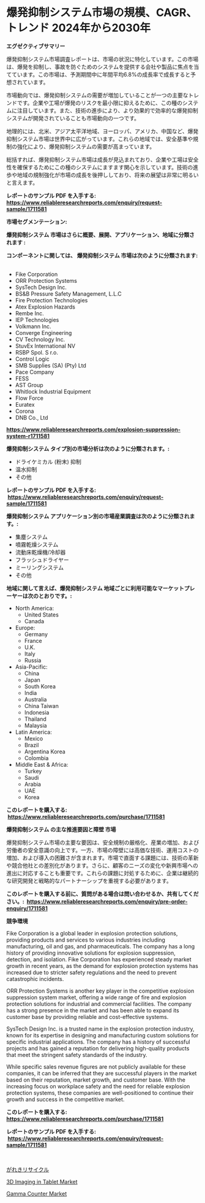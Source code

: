 <p><h1>爆発抑制システム市場の規模、CAGR、トレンド 2024年から2030年</h1></p><p><strong>エグゼクティブサマリー</strong></p>
<p><p>爆発抑制システム市場調査レポートは、市場の状況に特化しています。この市場は、爆発を抑制し、事故を防ぐためのシステムを提供する会社や製品に焦点を当てています。この市場は、予測期間中に年間平均6.8%の成長率で成長すると予想されています。</p><p>市場動向では、爆発抑制システムの需要が増加していることが一つの主要なトレンドです。企業や工場が爆発のリスクを最小限に抑えるために、この種のシステムに注目しています。また、技術の進歩により、より効果的で効率的な爆発抑制システムが開発されていることも市場動向の一つです。</p><p>地理的には、北米、アジア太平洋地域、ヨーロッパ、アメリカ、中国など、爆発抑制システム市場は世界中に広がっています。これらの地域では、安全基準や規制の強化により、爆発抑制システムの需要が高まっています。</p><p>総括すれば、爆発抑制システム市場は成長が見込まれており、企業や工場は安全性を確保するためにこの種のシステムにますます関心を示しています。技術の進歩や地域の規制強化が市場の成長を後押ししており、将来の展望は非常に明るいと言えます。</p></p>
<p><strong>レポートのサンプル PDF を入手する: <a href="https://www.reliableresearchreports.com/enquiry/request-sample/1711581">https://www.reliableresearchreports.com/enquiry/request-sample/1711581</a></strong></p>
<p><strong>市場セグメンテーション:</strong></p>
<p><strong> 爆発抑制システム 市場はさらに概要、展開、アプリケーション、地域に分類されます :</strong></p>
<p><strong>コンポーネントに関しては、 爆発抑制システム 市場は次のように分類されます: &nbsp;</strong></p>
<p><ul><li>Fike Corporation</li><li>ORR Protection Systems</li><li>SysTech Design Inc.</li><li>BS&B Pressure Safety Management, L.L.C</li><li>Fire Protection Technologies</li><li>Atex Explosion Hazards</li><li>Rembe Inc.</li><li>IEP Technologies</li><li>Volkmann Inc.</li><li>Converge Engineering</li><li>CV Technology Inc.</li><li>StuvEx International NV</li><li>RSBP Spol. S r.o.</li><li>Control Logic</li><li>SMB Supplies (SA) (Pty) Ltd</li><li>Pace Company</li><li>FESS</li><li>AST Group</li><li>Whitlock Industrial Equipment</li><li>Flow Force</li><li>Euratex</li><li>Corona</li><li>DNB Co., Ltd</li></ul></p>
<p><strong><a href="https://www.reliableresearchreports.com/explosion-suppression-system-r1711581">https://www.reliableresearchreports.com/explosion-suppression-system-r1711581</a></strong></p>
<p><strong> 爆発抑制システム タイプ別の市場分析は次のように分類されます。:</strong></p>
<p><ul><li>ドライケミカル (粉末) 抑制</li><li>温水抑制</li><li>その他</li></ul></p>
<p><strong>レポートのサンプル PDF を入手する: &nbsp;<a href="https://www.reliableresearchreports.com/enquiry/request-sample/1711581">https://www.reliableresearchreports.com/enquiry/request-sample/1711581</a></strong></p>
<p><strong> 爆発抑制システム アプリケーション別の市場産業調査は次のように分類されます。:</strong></p>
<p><ul><li>集塵システム</li><li>噴霧乾燥システム</li><li>流動床乾燥機/冷却器</li><li>フラッシュドライヤー</li><li>ミーリングシステム</li><li>その他</li></ul></p>
<p><strong>地域に関して言えば、爆発抑制システム 地域ごとに利用可能なマーケットプレーヤーは次のとおりです。:</strong></p>
<p><ul>
    <li>
        North America:
        <ul>
            <li>United States</li>
            <li>Canada</li>
        </ul>
    </li>
    <li>
        Europe:
        <ul>
            <li>Germany</li>
            <li>France</li>
            <li>U.K.</li>
            <li>Italy</li>
            <li>Russia</li>
        </ul>
    </li>
    <li>
        Asia-Pacific:
        <ul>
            <li>China</li>
            <li>Japan</li>
            <li>South Korea</li>
            <li>India</li>
            <li>Australia</li>
            <li>China Taiwan</li>
            <li>Indonesia</li>
            <li>Thailand</li>
            <li>Malaysia</li>
        </ul>
    </li>
    <li>
        Latin America:
        <ul>
            <li>Mexico</li>
            <li>Brazil</li>
            <li>Argentina Korea</li>
            <li>Colombia</li>
        </ul>
    </li>
    <li>
        Middle East & Africa:
        <ul>
            <li>Turkey</li>
            <li>Saudi</li>
            <li>Arabia</li>
            <li>UAE</li>
            <li>Korea</li>
        </ul>
    </li>
    </ul></p>
<p><strong>このレポートを購入する: &nbsp;<a href="https://www.reliableresearchreports.com/purchase/1711581">https://www.reliableresearchreports.com/purchase/1711581</a></strong></p>
<p><strong>爆発抑制システム の主な推進要因と障壁 市場</strong></p>
<p><p>爆発抑制システム市場の主要な要因は、安全規制の厳格化、産業の増加、および労働者の安全意識の向上です。一方、市場の障壁には高価な技術、運用コストの増加、および導入の困難さが含まれます。市場で直面する課題には、技術の革新や競合他社との差別化があります。さらに、顧客のニーズの変化や新興市場への進出に対応することも重要です。これらの課題に対処するために、企業は継続的な研究開発と戦略的なパートナーシップを重視する必要があります。</p></p>
<p><strong>このレポートを購入する前に、質問がある場合は問い合わせるか、共有してください。:&nbsp; <a href="https://www.reliableresearchreports.com/enquiry/pre-order-enquiry/1711581">https://www.reliableresearchreports.com/enquiry/pre-order-enquiry/1711581</a></strong></p>
<p><strong>競争環境</strong></p>
<p><p>Fike Corporation is a global leader in explosion protection solutions, providing products and services to various industries including manufacturing, oil and gas, and pharmaceuticals. The company has a long history of providing innovative solutions for explosion suppression, detection, and isolation. Fike Corporation has experienced steady market growth in recent years, as the demand for explosion protection systems has increased due to stricter safety regulations and the need to prevent catastrophic incidents.</p><p>ORR Protection Systems is another key player in the competitive explosion suppression system market, offering a wide range of fire and explosion protection solutions for industrial and commercial facilities. The company has a strong presence in the market and has been able to expand its customer base by providing reliable and cost-effective systems.</p><p>SysTech Design Inc. is a trusted name in the explosion protection industry, known for its expertise in designing and manufacturing custom solutions for specific industrial applications. The company has a history of successful projects and has gained a reputation for delivering high-quality products that meet the stringent safety standards of the industry.</p><p>While specific sales revenue figures are not publicly available for these companies, it can be inferred that they are successful players in the market based on their reputation, market growth, and customer base. With the increasing focus on workplace safety and the need for reliable explosion protection systems, these companies are well-positioned to continue their growth and success in the competitive market.</p></p>
<p><strong>このレポートを購入する: &nbsp; <a href="https://www.reliableresearchreports.com/purchase/1711581">https://www.reliableresearchreports.com/purchase/1711581</a></strong></p>
<p><strong>レポートのサンプル PDF を入手する: &nbsp;<a href="https://www.reliableresearchreports.com/enquiry/request-sample/1711581">https://www.reliableresearchreports.com/enquiry/request-sample/1711581</a></strong><strong></strong></p>
<p>&nbsp;</p>
<p><p><a href="https://github.com/one-cool-chick/Market-Research-Report-List-1/blob/main/546955428003.md">がれきリサイクル</a></p><p><a href="https://glittery-fuchsia-86a.notion.site/3D-Imaging-in-Tablet-Market-Insight-Market-Trends-Growth-Forecasted-from-2024-TO-2031-02ab2b4960a540a88f627f246a21c8a2">3D Imaging in Tablet Market</a></p><p><a href="https://github.com/dimitrishawkinswaynenp91rgz/Market-Research-Report-List-2/blob/main/gamma-counter-market.md">Gamma Counter Market</a></p></p>